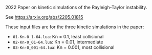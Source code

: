 2022 Paper on kinetic simulations of the Rayleigh-Taylor instability.

See https://arxiv.org/abs/2205.01815

These input files are for the three kinetic simulations in the paper:

- ```01-Kn-0_1-64.lua```: Kn = 0.1, least collisional
- ```02-Kn-0_01-64.lua```: Kn = 0.01, intermediate
- ```03-Kn-0_001-64.lua```: Kn = 0.001, most collisional